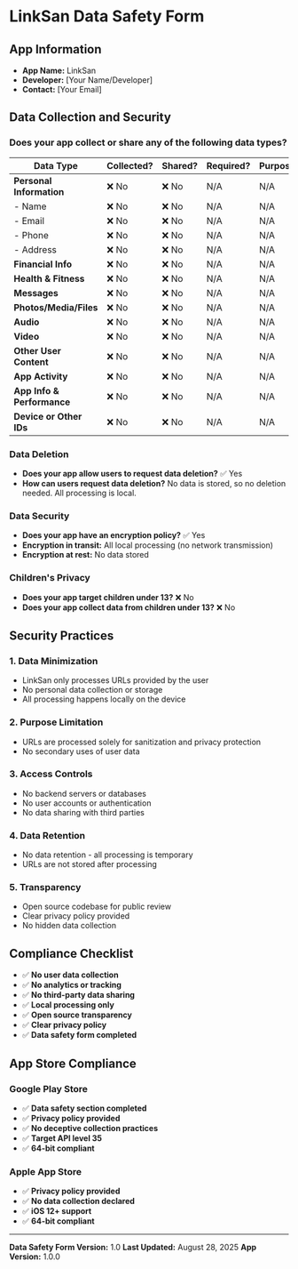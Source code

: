 # LinkSan Data Safety Form

## App Information
- **App Name:** LinkSan
- **Developer:** [Your Name/Developer]
- **Contact:** [Your Email]

## Data Collection and Security

### Does your app collect or share any of the following data types?

| Data Type | Collected? | Shared? | Required? | Purpose |
|-----------|------------|---------|-----------|---------|
| **Personal Information** | ❌ No | ❌ No | N/A | N/A |
| - Name | ❌ No | ❌ No | N/A | N/A |
| - Email | ❌ No | ❌ No | N/A | N/A |
| - Phone | ❌ No | ❌ No | N/A | N/A |
| - Address | ❌ No | ❌ No | N/A | N/A |
| **Financial Info** | ❌ No | ❌ No | N/A | N/A |
| **Health & Fitness** | ❌ No | ❌ No | N/A | N/A |
| **Messages** | ❌ No | ❌ No | N/A | N/A |
| **Photos/Media/Files** | ❌ No | ❌ No | N/A | N/A |
| **Audio** | ❌ No | ❌ No | N/A | N/A |
| **Video** | ❌ No | ❌ No | N/A | N/A |
| **Other User Content** | ❌ No | ❌ No | N/A | N/A |
| **App Activity** | ❌ No | ❌ No | N/A | N/A |
| **App Info & Performance** | ❌ No | ❌ No | N/A | N/A |
| **Device or Other IDs** | ❌ No | ❌ No | N/A | N/A |

### Data Deletion
- **Does your app allow users to request data deletion?** ✅ Yes
- **How can users request data deletion?** No data is stored, so no deletion needed. All processing is local.

### Data Security
- **Does your app have an encryption policy?** ✅ Yes
- **Encryption in transit:** All local processing (no network transmission)
- **Encryption at rest:** No data stored

### Children's Privacy
- **Does your app target children under 13?** ❌ No
- **Does your app collect data from children under 13?** ❌ No

## Security Practices

### 1. Data Minimization
- LinkSan only processes URLs provided by the user
- No personal data collection or storage
- All processing happens locally on the device

### 2. Purpose Limitation
- URLs are processed solely for sanitization and privacy protection
- No secondary uses of user data

### 3. Access Controls
- No backend servers or databases
- No user accounts or authentication
- No data sharing with third parties

### 4. Data Retention
- No data retention - all processing is temporary
- URLs are not stored after processing

### 5. Transparency
- Open source codebase for public review
- Clear privacy policy provided
- No hidden data collection

## Compliance Checklist

- ✅ **No user data collection**
- ✅ **No analytics or tracking**
- ✅ **No third-party data sharing**
- ✅ **Local processing only**
- ✅ **Open source transparency**
- ✅ **Clear privacy policy**
- ✅ **Data safety form completed**

## App Store Compliance

### Google Play Store
- ✅ **Data safety section completed**
- ✅ **Privacy policy provided**
- ✅ **No deceptive collection practices**
- ✅ **Target API level 35**
- ✅ **64-bit compliant**

### Apple App Store
- ✅ **Privacy policy provided**
- ✅ **No data collection declared**
- ✅ **iOS 12+ support**
- ✅ **64-bit compliant**

---

**Data Safety Form Version:** 1.0
**Last Updated:** August 28, 2025
**App Version:** 1.0.0
